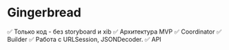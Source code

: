 # Gingerbread
✅ Только код - без storyboard и xib
✅ Архитектура MVP
✅ Coordinator
✅ Builder
✅ Работа с URLSession, JSONDecoder.
✅ API
